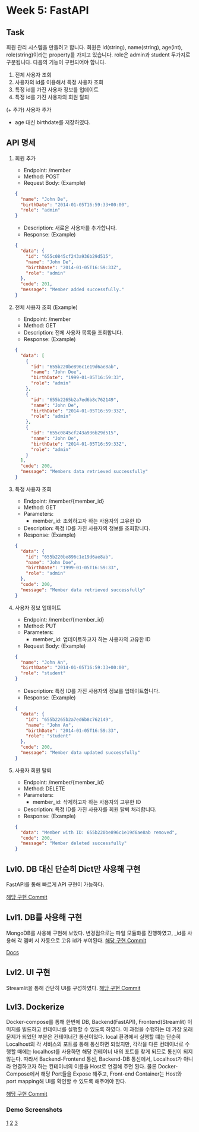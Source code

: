 # Week 5: FastAPI

## Task

회원 관리 시스템을 만들려고 합니다.
회원은 id(string), name(string), age(int), role(string)이라는 property를 가지고 있습니다.
role은 admin과 student 두가지로 구분됩니다.
다음의 기능이 구현되어야 합니다.

1. 전체 사용자 조회
2. 사용자의 id를 이용해서 특정 사용자 조회
3. 특정 id를 가진 사용자 정보를 업데이트
4. 특정 id를 가진 사용자의 회원 탈퇴

(+ 추가) 사용자 추가

- age 대신 birthdate를 저장하였다.

## API 명세

1. 회원 추가

   - Endpoint: /member
   - Method: POST
   - Request Body: (Example)

   ```json
   {
     "name": "John De",
     "birthDate": "2014-01-05T16:59:33+00:00",
     "role": "admin"
   }
   ```

   - Description: 새로운 사용자를 추가합니다.
   - Response: (Example)

   ```json
   {
     "data": {
       "id": "655c0845cf243a936b29d515",
       "name": "John De",
       "birthDate": "2014-01-05T16:59:33Z",
       "role": "admin"
     },
     "code": 201,
     "message": "Member added successfully."
   }
   ```

2. 전체 사용자 조회 (Example)

   - Endpoint: /member
   - Method: GET
   - Description: 전체 사용자 목록을 조회합니다.
   - Response: (Example)

   ```json
   {
     "data": [
       {
         "id": "655b220be896c1e19d6ae8ab",
         "name": "John Doe",
         "birthDate": "1999-01-05T16:59:33",
         "role": "admin"
       },
       {
         "id": "655b2265b2a7ed6b8c762149",
         "name": "John De",
         "birthDate": "2014-01-05T16:59:33Z",
         "role": "admin"
       },
       {
         "id": "655c0845cf243a936b29d515",
         "name": "John De",
         "birthDate": "2014-01-05T16:59:33Z",
         "role": "admin"
       }
     ],
     "code": 200,
     "message": "Members data retrieved successfully"
   }
   ```

3. 특정 사용자 조회

   - Endpoint: /member/{member_id}
   - Method: GET
   - Parameters:
     - member_id: 조회하고자 하는 사용자의 고유한 ID
   - Description: 특정 ID를 가진 사용자의 정보를 조회합니다.
   - Response: (Example)

   ```json
   {
     "data": {
       "id": "655b220be896c1e19d6ae8ab",
       "name": "John Doe",
       "birthDate": "1999-01-05T16:59:33",
       "role": "admin"
     },
     "code": 200,
     "message": "Member data retrieved successfully"
   }
   ```

4. 사용자 정보 업데이트

   - Endpoint: /member/{member_id}
   - Method: PUT
   - Parameters:
     - member_id: 업데이트하고자 하는 사용자의 고유한 ID
   - Request Body: (Example)

   ```json
   {
     "name": "John An",
     "birthDate": "2014-01-05T16:59:33+00:00",
     "role": "student"
   }
   ```

   - Description: 특정 ID를 가진 사용자의 정보를 업데이트합니다.
   - Response: (Example)

   ```json
   {
     "data": {
       "id": "655b2265b2a7ed6b8c762149",
       "name": "John An",
       "birthDate": "2014-01-05T16:59:33",
       "role": "student"
     },
     "code": 200,
     "message": "Member data updated successfully"
   }
   ```

5. 사용자 회원 탈퇴
   - Endpoint: /member/{member_id}
   - Method: DELETE
   - Parameters:
     - member_id: 삭제하고자 하는 사용자의 고유한 ID
   - Description: 특정 ID를 가진 사용자를 회원 탈퇴 처리합니다.
   - Response: (Example)
   ```json
   {
     "data": "Member with ID: 655b220be896c1e19d6ae8ab removed",
     "code": 200,
     "message": "Member deleted successfully"
   }
   ```

## Lvl0. DB 대신 단순히 Dict만 사용해 구현

FastAPI를 통해 빠르게 API 구현이 가능하다.

[해당 구현 Commit](https://github.com/kunheekimkr/MO4E-DevKor/commit/d689ddabe1c39171aa7dfbc11c50ab471bbc19f9)

## Lvl1. DB를 사용해 구현

MongoDB를 사용해 구현해 보았다. 변경점으로는 파일 모듈화를 진행하였고, \_id를 사용해 각 멤버 시 자동으로 고유 id가 부여된다.
[해당 구현 Commit](https://github.com/kunheekimkr/MO4E-DevKor/commit/5a58e1c454e9b2d0662c4cca1fa628375b48c3cb)

[Docs](./images/swagger.png)

## Lvl2. UI 구현

Streamlit을 통해 간단히 UI를 구성하였다.
[해당 구현 Commit](https://github.com/kunheekimkr/MO4E-DevKor/commit/1027ffb0228bf79838e78fb58b723d8e89fe9940)

## Lvl3. Dockerize

Docker-compose를 통해 한번에 DB, Backend(FastAPI), Frontend(Streamlit) 이미지를 빌드하고 컨테이너를 실행할 수 있도록 하였다.
이 과정을 수행하는 데 가장 오래 문제가 되었던 부분은 컨테이너간 통신이었다.
local 환경에서 실행할 떄는 단순히 Localhost의 각 서비스의 포트를 통해 통신하면 되었지만, 각각을 다른 컨테이너로 수행할 때에는 localhost를 사용하면 해당 컨테이너 내의 포트를 찾게 되므로 통신이 되지 않는다.
따라서 Backend-Frontend 통신, Backend-DB 통신에서, Localhost가 아니라 연결하고자 하는 컨테이너의 이름을 Host로 연결해 주면 된다.
물론 Docker-Compose에서 해당 Port들을 Expose 해주고, Front-end Container는 Host와 port mapping해 UI를 확인할 수 있도록 해주어야 한다.

[해당 구현 Commit](https://github.com/kunheekimkr/MO4E-DevKor/commit/f8301fd838c0d3c80ac40c164d9b18c2a821df8d)

### Demo Screenshots

[1](./images/1.png)
[2](./images/2.png)
[3](./images/3.png)
